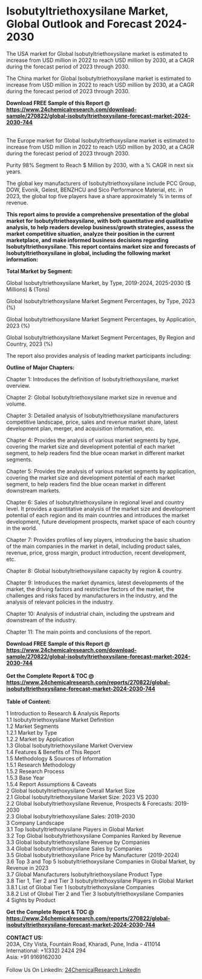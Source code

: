 <h1>Isobutyltriethoxysilane Market, Global Outlook and Forecast 2024-2030</h1><p>The USA market for Global Isobutyltriethoxysilane market is estimated to increase from USD million in 2022 to reach USD million by 2030, at a CAGR during the forecast period of 2023 through 2030.</p><p>
</p><p>The China market for Global Isobutyltriethoxysilane market is estimated to increase from USD million in 2022 to reach USD million by 2030, at a CAGR during the forecast period of 2023 through 2030.</p><div><b>Download FREE Sample of this Report @ 
            <a href="https://www.24chemicalresearch.com/download-sample/270822/global-isobutyltriethoxysilane-forecast-market-2024-2030-744">
            https://www.24chemicalresearch.com/download-sample/270822/global-isobutyltriethoxysilane-forecast-market-2024-2030-744</a></b></div><br><p>
</p><p>The Europe market for Global Isobutyltriethoxysilane market is estimated to increase from USD million in 2022 to reach USD million by 2030, at a CAGR during the forecast period of 2023 through 2030.</p><p>
Purity 98% Segment to Reach $ Million by 2030, with a % CAGR in next six years.</p><p>
The global key manufacturers of Isobutyltriethoxysilane include PCC Group, DOW, Evonik, Gelest, BENZHCU and Sico Performance Material, etc. in 2023, the global top five players have a share approximately % in terms of revenue.</p><p>
<strong>This report aims to provide a comprehensive presentation of the global market for Isobutyltriethoxysilane, with both quantitative and qualitative analysis, to help readers develop business/growth strategies, assess the market competitive situation, analyze their position in the current marketplace, and make informed business decisions regarding Isobutyltriethoxysilane. This report contains market size and forecasts of Isobutyltriethoxysilane in global, including the following market information:</strong></p><p>
</p><p>
<strong>Total Market by Segment:</strong></p><p>
Global Isobutyltriethoxysilane Market, by Type, 2019-2024, 2025-2030 ($ Millions) &amp; (Tons)</p><p>
Global Isobutyltriethoxysilane Market Segment Percentages, by Type, 2023 (%)</p><p>
</p><p>
Global Isobutyltriethoxysilane Market Segment Percentages, by Application, 2023 (%)</p><p>
</p><p>
Global Isobutyltriethoxysilane Market Segment Percentages, By Region and Country, 2023 (%)</p><p>
</p><p>
The report also provides analysis of leading market participants including:</p><p>
</p><p>
</p><p>
</p><p><strong>Outline of Major Chapters:</strong></p><p>
</p><p>Chapter 1: Introduces the definition of Isobutyltriethoxysilane, market overview.</p><p>
Chapter 2: Global Isobutyltriethoxysilane market size in revenue and volume.</p><p>
Chapter 3: Detailed analysis of Isobutyltriethoxysilane manufacturers competitive landscape, price, sales and revenue market share, latest development plan, merger, and acquisition information, etc.</p><p>
Chapter 4: Provides the analysis of various market segments by type, covering the market size and development potential of each market segment, to help readers find the blue ocean market in different market segments.</p><p>
Chapter 5: Provides the analysis of various market segments by application, covering the market size and development potential of each market segment, to help readers find the blue ocean market in different downstream markets.</p><p>
Chapter 6: Sales of Isobutyltriethoxysilane in regional level and country level. It provides a quantitative analysis of the market size and development potential of each region and its main countries and introduces the market development, future development prospects, market space of each country in the world.</p><p>
Chapter 7: Provides profiles of key players, introducing the basic situation of the main companies in the market in detail, including product sales, revenue, price, gross margin, product introduction, recent development, etc.</p><p>
Chapter 8: Global Isobutyltriethoxysilane capacity by region &amp; country.</p><p>
Chapter 9: Introduces the market dynamics, latest developments of the market, the driving factors and restrictive factors of the market, the challenges and risks faced by manufacturers in the industry, and the analysis of relevant policies in the industry.</p><p>
Chapter 10: Analysis of industrial chain, including the upstream and downstream of the industry.</p><p>
Chapter 11: The main points and conclusions of the report.</p><div><b>Download FREE Sample of this Report @ 
            <a href="https://www.24chemicalresearch.com/download-sample/270822/global-isobutyltriethoxysilane-forecast-market-2024-2030-744">
            https://www.24chemicalresearch.com/download-sample/270822/global-isobutyltriethoxysilane-forecast-market-2024-2030-744</a></b></div><br><div><b>Get the Complete Report & TOC @ 
            <a href="https://www.24chemicalresearch.com/reports/270822/global-isobutyltriethoxysilane-forecast-market-2024-2030-744">
            https://www.24chemicalresearch.com/reports/270822/global-isobutyltriethoxysilane-forecast-market-2024-2030-744</a></b></div><br>
            <b>Table of Content:</b><p>1 Introduction to Research & Analysis Reports<br />
    1.1 Isobutyltriethoxysilane Market Definition<br />
    1.2 Market Segments<br />
        1.2.1 Market by Type<br />
        1.2.2 Market by Application<br />
    1.3 Global Isobutyltriethoxysilane Market Overview<br />
    1.4 Features & Benefits of This Report<br />
    1.5 Methodology & Sources of Information<br />
        1.5.1 Research Methodology<br />
        1.5.2 Research Process<br />
        1.5.3 Base Year<br />
        1.5.4 Report Assumptions & Caveats<br />
2 Global Isobutyltriethoxysilane Overall Market Size<br />
    2.1 Global Isobutyltriethoxysilane Market Size: 2023 VS 2030<br />
    2.2 Global Isobutyltriethoxysilane Revenue, Prospects & Forecasts: 2019-2030<br />
    2.3 Global Isobutyltriethoxysilane Sales: 2019-2030<br />
3 Company Landscape<br />
    3.1 Top Isobutyltriethoxysilane Players in Global Market<br />
    3.2 Top Global Isobutyltriethoxysilane Companies Ranked by Revenue<br />
    3.3 Global Isobutyltriethoxysilane Revenue by Companies<br />
    3.4 Global Isobutyltriethoxysilane Sales by Companies<br />
    3.5 Global Isobutyltriethoxysilane Price by Manufacturer (2019-2024)<br />
    3.6 Top 3 and Top 5 Isobutyltriethoxysilane Companies in Global Market, by Revenue in 2023<br />
    3.7 Global Manufacturers Isobutyltriethoxysilane Product Type<br />
    3.8 Tier 1, Tier 2 and Tier 3 Isobutyltriethoxysilane Players in Global Market<br />
        3.8.1 List of Global Tier 1 Isobutyltriethoxysilane Companies<br />
        3.8.2 List of Global Tier 2 and Tier 3 Isobutyltriethoxysilane Companies<br />
4 Sights by Product</p><div><b>Get the Complete Report & TOC @ 
            <a href="https://www.24chemicalresearch.com/reports/270822/global-isobutyltriethoxysilane-forecast-market-2024-2030-744">
            https://www.24chemicalresearch.com/reports/270822/global-isobutyltriethoxysilane-forecast-market-2024-2030-744</a></b></div><br><b>CONTACT US:</b><br>
            203A, City Vista, Fountain Road, Kharadi, Pune, India - 411014<br>
            International: +1(332) 2424 294<br>
            Asia: +91 9169162030 <br><br>
            Follow Us On LinkedIn: <a href="https://www.linkedin.com/company/24chemicalresearch/">24ChemicalResearch LinkedIn</a>